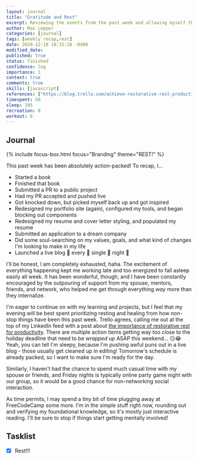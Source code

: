 ```yaml
---
layout: journal
title: "Gratitude and Rest"
excerpt: Reviewing the events from the past week and allowing myself the space to rest.
author: Max Lepper
categories: [journal]
tags: [weekly recap,rest]
date: 2020-12-18 18:31:18 -0400
modified_date:
published: true
status: finished
confidence: log
importance: 1
context: true
comments: true
skills: [javascript]
references: ["https://blog.trello.com/achieve-restorative-rest-productivity","https://diffzi.com/evaluation-vs-analysis/"]
timespent: 50
sleep: 195
recreation: 0
workout: 0
---
```


## Journal

{% include focus-box.html focus="Branding" theme="REST!" %}

This past week has been absolutely action-packed! To recap, I...

- Started a book
- Finished that book
- Submitted a PR to a public project
- Had my PR accepted and pushed live
- Got knocked down, but picked myself back up and got inspired
- Redesigned my portfolio site (again), configured my tools, and began blocking out components
- Redesigned my resume and cover letter styling, and populated my resume
- Submitted an application to a dream company
- Did some soul-searching on my values, goals, and what kind of changes I'm looking to make in my life
- Launched a live blog 👏 every 👏 single 👏 night 👏

I'll be honest, I am completely exhausted, haha. The excitement of everything happening kept me working late and too energized to fall asleep easily all week. It has been wonderful, though, and I have been constantly encouraged by the outpouring of support from my spouse, mentors, friends, and network, who helped me get through everything _way_ more than they internalize.

I'm eager to continue on with my learning and projects, but I feel that my evening will be best spent prioritizing resting and healing from how non-stop things have been this past week. Trello agrees, calling me out at the top of my LinkedIn feed with a post about [the importance of restorative rest for productivity]({{page.references[0]}}). There are multiple action items getting way too close to the holiday deadline that need to be _wrapped up_ ASAP this weekend... 😏😂 Yeah, you can tell I'm sleepy, because I'm pushing awful puns out in a live blog - those usually get cleaned up in editing! Tomorrow's schedule is already packed, so I want to make sure I'm ready for the day.

Similarly, I haven't had the chance to spend much casual time with my spouse or friends, and Friday nights is typically online party game night with our group, so it would be a good chance for non-networking social interaction.

As time permits, I may spend a tiny bit of time plugging away at FreeCodeCamp some more. I'm in the simple stuff right now, rounding out and verifying my foundational knowledge, so it's mostly just interactive reading. I'll be sure to stop if things start getting mentally involved!

## Tasklist

- [x] Rest!!!
